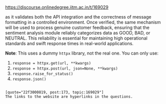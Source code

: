 https://discourse.onlinedegree.iitm.ac.in/t/169029

as it validates both the API integration and the correctness of message formatting in a controlled environment. Once verified, the same mechanism will be used to process genuine customer feedback, ensuring that the sentiment analysis module reliably categorizes data as GOOD, BAD, or NEUTRAL. This reliability is essential for maintaining high operational standards and swift response times in real-world applications.</p>
<p><strong>Note</strong>: This uses a dummy <code>httpx</code> library, not the real one. You can only use:</p>
<ol>
<li><code>response = httpx.get(url, **kwargs)</code></li>
<li><code>response = httpx.post(url, json=None, **kwargs)</code></li>
<li><code>response.raise_for_status()</code></li>
<li><code>response.json()</code></li>
</ol>
<pre><code class="lang-auto">
[quote="22f3000819, post:173, topic:169029"]
The links to the website are hyperlinks in the questions.